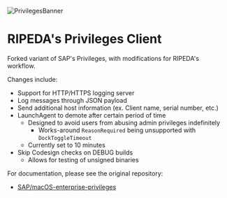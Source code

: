 ![PrivilegesBanner](readme_images/privileges_banner.gif)

# RIPEDA's Privileges Client

Forked variant of SAP's Privileges, with modifications for RIPEDA's workflow.

Changes include:

* Support for HTTP/HTTPS logging server
* Log messages through JSON payload
* Send additional host information (ex. Client name, serial number, etc.)
* LaunchAgent to demote after certain period of time
  * Designed to avoid users from abusing admin privileges indefinitely
    * Works-around `ReasonRequired` being unsupported with `DockToggleTimeout`
  * Currently set to 10 minutes
* Skip Codesign checks on DEBUG builds
  * Allows for testing of unsigned binaries

For documentation, please see the original repository:

* [SAP/macOS-enterprise-privileges](https://www.github.com/SAP/macOS-enterprise-privileges)